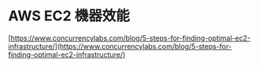 # AWS EC2 機器效能

[https://www.concurrencylabs.com/blog/5-steps-for-finding-optimal-ec2-infrastructure/](https://www.concurrencylabs.com/blog/5-steps-for-finding-optimal-ec2-infrastructure/)

